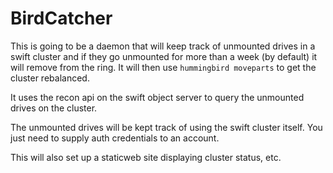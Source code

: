 BirdCatcher
===========

This is going to be a daemon that will keep track of unmounted drives
in a swift cluster and if they go unmounted for more than a week (by
default) it will remove from the ring. It will then use `hummingbird moveparts`
to get the cluster rebalanced.

It uses the recon api on the swift object server to query the unmounted drives
on the cluster.

The unmounted drives will be kept track of using the swift cluster itself. You
just need to supply auth credentials to an account. 

This will also set up a staticweb site displaying cluster status, etc.
